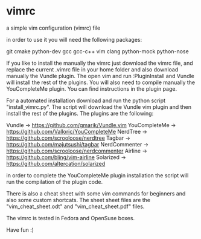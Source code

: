 vimrc
=====

a simple vim configuration (vimrc) file

in order to use it you will need the following packages:

git
cmake
python-dev
gcc
gcc-c++
vim
clang
python-mock
python-nose

If you like to install the manually the vimrc just download
the vimrc file, and replace the current .vimrc file in your
home folder and also download manually the Vundle plugin.
The open vim and run :PluginInstall and Vundle will install
the rest of the plugins. You will also need to compile manually
the YouCompleteMe plugin. You can find instructions in the 
plugin page.

For a automated installation download and run the python script 
"install_vimrc.py".  The script will download the Vundle
vim plugin and then install the rest of the plugins. The plugins
are the following:

Vundle -> https://github.com/gmarik/Vundle.vim
YouCompleteMe -> https://github.com/Valloric/YouCompleteMe
NerdTree -> https://github.com/scrooloose/nerdtree
Tagbar -> https://github.com/majutsushi/tagbar
NerdCommenter -> https://github.com/scrooloose/nerdcommenter
Airline -> https://github.com/bling/vim-airline
Solarized -> https://github.com/altercation/solarized

in order to complete the YouCompleteMe plugin installation
the script will run the compilation of the plugin code.

There is also a cheat sheet with some vim commands for
beginners and also some custom shortcats. The sheet sheet
files are the "vim_cheat_sheet.odt" and "vim_cheat_sheet.pdf"
files.

The vimrc is tested in Fedora and OpenSuse boxes.

Have fun :)
